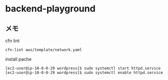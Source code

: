 # backend-playground

## メモ

cfn lint

```shell
cfn-lint aws/template/network.yaml
```

install pache

```shell
[ec2-user@ip-10-0-0-29 wordpress]$ sudo systemctl start httpd.service
[ec2-user@ip-10-0-0-29 wordpress]$ sudo systemctl enable httpd.service
```
